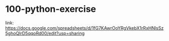 # 100-python-exercise
link: https://docs.google.com/spreadsheets/d/1fG7KAwrOoYRgVkebX1rRxHNlsSz5ghoQIrD5qqoRd00/edit?usp=sharing
